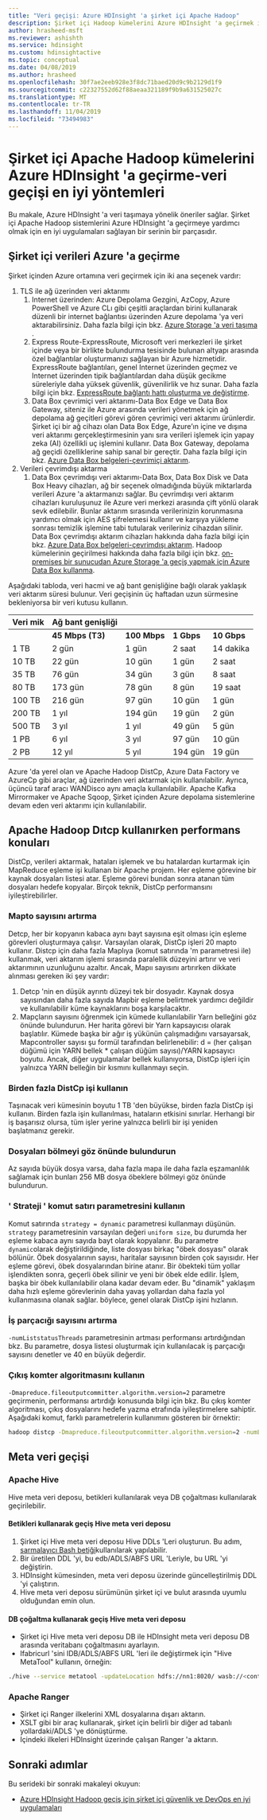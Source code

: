 ```yaml
---
title: "Veri geçişi: Azure HDInsight 'a şirket içi Apache Hadoop"
description: Şirket içi Hadoop kümelerini Azure HDInsight 'a geçirmek için veri geçişi en iyi yöntemlerini öğrenin.
author: hrasheed-msft
ms.reviewer: ashishth
ms.service: hdinsight
ms.custom: hdinsightactive
ms.topic: conceptual
ms.date: 04/08/2019
ms.author: hrasheed
ms.openlocfilehash: 30f7ae2eeb928e3f8dc71baed20d9c9b2129d1f9
ms.sourcegitcommit: c22327552d62f88aeaa321189f9b9a631525027c
ms.translationtype: MT
ms.contentlocale: tr-TR
ms.lasthandoff: 11/04/2019
ms.locfileid: "73494983"
---
```

# <a name="migrate-on-premises-apache-hadoop-clusters-to-azure-hdinsight---data-migration-best-practices"></a>Şirket içi Apache Hadoop kümelerini Azure HDInsight 'a geçirme-veri geçişi en iyi yöntemleri

Bu makale, Azure HDInsight 'a veri taşımaya yönelik öneriler sağlar. Şirket içi Apache Hadoop sistemlerini Azure HDInsight 'a geçirmeye yardımcı olmak için en iyi uygulamaları sağlayan bir serinin bir parçasıdır.

## <a name="migrate-on-premises-data-to-azure"></a>Şirket içi verileri Azure 'a geçirme

Şirket içinden Azure ortamına veri geçirmek için iki ana seçenek vardır:

1.  TLS ile ağ üzerinden veri aktarımı
    1. Internet üzerinden: Azure Depolama Gezgini, AzCopy, Azure PowerShell ve Azure CLı gibi çeşitli araçlardan birini kullanarak düzenli bir internet bağlantısı üzerinden Azure depolama 'ya veri aktarabilirsiniz.  Daha fazla bilgi için bkz. [Azure Storage 'a veri taşıma](../../storage/common/storage-moving-data.md) .
    2. Express Route-ExpressRoute, Microsoft veri merkezleri ile şirket içinde veya bir birlikte bulundurma tesisinde bulunan altyapı arasında özel bağlantılar oluşturmanızı sağlayan bir Azure hizmetidir. ExpressRoute bağlantıları, genel Internet üzerinden geçmez ve Internet üzerinden tipik bağlantılardan daha düşük gecikme süreleriyle daha yüksek güvenlik, güvenilirlik ve hız sunar. Daha fazla bilgi için bkz. [ExpressRoute bağlantı hattı oluşturma ve değiştirme](../../expressroute/expressroute-howto-circuit-portal-resource-manager.md).
    1. Data Box çevrimiçi veri aktarımı-Data Box Edge ve Data Box Gateway, siteniz ile Azure arasında verileri yönetmek için ağ depolama ağ geçitleri görevi gören çevrimiçi veri aktarımı ürünlerdir. Şirket içi bir ağ cihazı olan Data Box Edge, Azure’ın içine ve dışına veri aktarımı gerçekleştirmesinin yanı sıra verileri işlemek için yapay zeka (AI) özellikli uç işlemini kullanır. Data Box Gateway, depolama ağ geçidi özelliklerine sahip sanal bir gereçtir. Daha fazla bilgi için bkz. [Azure Data Box belgeleri-çevrimiçi aktarım](https://docs.microsoft.com/azure/databox-online/).
1.  Verileri çevrimdışı aktarma
    1. Data Box çevrimdışı veri aktarımı-Data Box, Data Box Disk ve Data Box Heavy cihazları, ağ bir seçenek olmadığında büyük miktarlarda verileri Azure 'a aktarmanızı sağlar. Bu çevrimdışı veri aktarım cihazları kuruluşunuz ile Azure veri merkezi arasında çift yönlü olarak sevk edilebilir. Bunlar aktarım sırasında verilerinizin korunmasına yardımcı olmak için AES şifrelemesi kullanır ve karşıya yükleme sonrası temizlik işlemine tabi tutularak verileriniz cihazdan silinir. Data Box çevrimdışı aktarım cihazları hakkında daha fazla bilgi için bkz. [Azure Data Box belgeleri-çevrimdışı aktarım](https://docs.microsoft.com/azure/databox/). Hadoop kümelerinin geçirilmesi hakkında daha fazla bilgi için bkz. [on-premises bir sunucudan Azure Storage 'a geçiş yapmak için Azure Data Box kullanma](../../storage/blobs/data-lake-storage-migrate-on-premises-hdfs-cluster.md).

Aşağıdaki tabloda, veri hacmi ve ağ bant genişliğine bağlı olarak yaklaşık veri aktarım süresi bulunur. Veri geçişinin üç haftadan uzun sürmesine bekleniyorsa bir veri kutusu kullanın.

|**Veri mik**|**Ağ bant genişliği**||||
|---|---|---|---|---|
|| **45 Mbps (T3)**|**100 Mbps**|**1 Gbps**|**10 Gbps**|
|1 TB|2 gün|1 gün| 2 saat|14 dakika|
|10 TB|22 gün|10 gün|1 gün|2 saat|
|35 TB|76 gün|34 gün|3 gün|8 saat|
|80 TB|173 gün|78 gün|8 gün|19 saat|
|100 TB|216 gün|97 gün|10 gün|1 gün|
|200 TB|1 yıl|194 gün|19 gün|2 gün|
|500 TB|3 yıl|1 yıl|49 gün|5 gün|
|1 PB|6 yıl|3 yıl|97 gün|10 gün|
|2 PB|12 yıl|5 yıl|194 gün|19 gün|

Azure 'da yerel olan ve Apache Hadoop DistCp, Azure Data Factory ve AzureCp gibi araçlar, ağ üzerinden veri aktarmak için kullanılabilir. Ayrıca, üçüncü taraf aracı WANDisco aynı amaçla kullanılabilir. Apache Kafka Mirrormaker ve Apache Sqoop, Şirket içinden Azure depolama sistemlerine devam eden veri aktarımı için kullanılabilir.


## <a name="performance-considerations-when-using-apache-hadoop-distcp"></a>Apache Hadoop Dıtcp kullanırken performans konuları


DistCp, verileri aktarmak, hataları işlemek ve bu hatalardan kurtarmak için MapReduce eşleme işi kullanan bir Apache projem. Her eşleme görevine bir kaynak dosyaları listesi atar. Eşleme görevi bundan sonra atanan tüm dosyaları hedefe kopyalar. Birçok teknik, DistCp performansını iyileştirebilirler.

### <a name="increase-the-number-of-mappers"></a>Mapto sayısını artırma

Detcp, her bir kopyanın kabaca aynı bayt sayısına eşit olması için eşleme görevleri oluşturmaya çalışır. Varsayılan olarak, DistCp işleri 20 mapto kullanır. Distcp için daha fazla Maplıya (komut satırında 'm parametresi ile) kullanmak, veri aktarım işlemi sırasında paralellik düzeyini artırır ve veri aktarımının uzunluğunu azaltır. Ancak, Mapıı sayısını artırırken dikkate alınması gereken iki şey vardır:

1. Detcp 'nin en düşük ayrıntı düzeyi tek bir dosyadır. Kaynak dosya sayısından daha fazla sayıda Mapbir eşleme belirtmek yardımcı değildir ve kullanılabilir küme kaynaklarını boşa karşılacaktır.
1. Mapçların sayısını öğrenmek için kümede kullanılabilir Yarn belleğini göz önünde bulundurun. Her harita görevi bir Yarn kapsayıcısı olarak başlatılır. Kümede başka bir ağır iş yükünün çalışmadığını varsayarsak, Mapcontroller sayısı şu formül tarafından belirlenebilir: d = (her çalışan düğümü için YARN bellek \* çalışan düğüm sayısı)/YARN kapsayıcı boyutu. Ancak, diğer uygulamalar bellek kullanıyorsa, DistCp işleri için yalnızca YARN belleğin bir kısmını kullanmayı seçin.

### <a name="use-more-than-one-distcp-job"></a>Birden fazla DistCp işi kullanın

Taşınacak veri kümesinin boyutu 1 TB 'den büyükse, birden fazla DistCp işi kullanın. Birden fazla işin kullanılması, hataların etkisini sınırlar. Herhangi bir iş başarısız olursa, tüm işler yerine yalnızca belirli bir işi yeniden başlatmanız gerekir.

### <a name="consider-splitting-files"></a>Dosyaları bölmeyi göz önünde bulundurun

Az sayıda büyük dosya varsa, daha fazla mapa ile daha fazla eşzamanlılık sağlamak için bunları 256 MB dosya öbeklere bölmeyi göz önünde bulundurun.

### <a name="use-the-strategy-command-line-parameter"></a>' Strateji ' komut satırı parametresini kullanın

Komut satırında `strategy = dynamic` parametresi kullanmayı düşünün. `strategy` parametresinin varsayılan değeri `uniform size`, bu durumda her eşleme kabaca aynı sayıda bayt olarak kopyalanır. Bu parametre `dynamic`olarak değiştirildiğinde, liste dosyası birkaç "öbek dosyası" olarak bölünür. Öbek dosyalarının sayısı, haritalar sayısının birden çok sayısıdır. Her eşleme görevi, öbek dosyalarından birine atanır. Bir öbekteki tüm yollar işlendikten sonra, geçerli öbek silinir ve yeni bir öbek elde edilir. İşlem, başka bir öbek kullanılabilir olana kadar devam eder. Bu "dinamik" yaklaşım daha hızlı eşleme görevlerinin daha yavaş yollardan daha fazla yol kullanmasına olanak sağlar. böylece, genel olarak DistCp işini hızlanın.

### <a name="increase-the-number-of-threads"></a>İş parçacığı sayısını artırma

`-numListstatusThreads` parametresinin artması performansı artırdığından bkz. Bu parametre, dosya listesi oluşturmak için kullanılacak iş parçacığı sayısını denetler ve 40 en büyük değerdir.

### <a name="use-the-output-committer-algorithm"></a>Çıkış komter algoritmasını kullanın

`-Dmapreduce.fileoutputcommitter.algorithm.version=2` parametre geçirmenin, performansı artırdığı konusunda bilgi için bkz. Bu çıkış komter algoritması, çıkış dosyalarını hedefe yazma etrafında iyileştirmelere sahiptir. Aşağıdaki komut, farklı parametrelerin kullanımını gösteren bir örnektir:

```bash
hadoop distcp -Dmapreduce.fileoutputcommitter.algorithm.version=2 -numListstatusThreads 30 -m 100 -strategy dynamic hdfs://nn1:8020/foo/bar wasb://<container_name>@<storage_account_name>.blob.core.windows.net/foo/
```

## <a name="metadata-migration"></a>Meta veri geçişi

### <a name="apache-hive"></a>Apache Hive

Hive meta veri deposu, betikleri kullanılarak veya DB çoğaltması kullanılarak geçirilebilir.

#### <a name="hive-metastore-migration-using-scripts"></a>Betikleri kullanarak geçiş Hive meta veri deposu

1. Şirket içi Hive meta veri deposu Hive DDLs 'Leri oluşturun. Bu adım, [sarmalayıcı Bash betiği](https://github.com/hdinsight/hdinsight.github.io/blob/master/hive/hive-export-import-metastore.md)kullanılarak yapılabilir.
1. Bir üretilen DDL 'yi, bu edb/ADLS/ABFS URL 'Leriyle, bu URL 'yi değiştirin.
1. HDInsight kümesinden, meta veri deposu üzerinde güncelleştirilmiş DDL 'yi çalıştırın.
1. Hive meta veri deposu sürümünün şirket içi ve bulut arasında uyumlu olduğundan emin olun.

#### <a name="hive-metastore-migration-using-db-replication"></a>DB çoğaltma kullanarak geçiş Hive meta veri deposu

- Şirket içi Hive meta veri deposu DB ile HDInsight meta veri deposu DB arasında veritabanı çoğaltmasını ayarlayın.
- Ifabricurl 'sini IDB/ADLS/ABFS URL 'leri ile değiştirmek için "Hive MetaTool" kullanın, örneğin:

```bash
./hive --service metatool -updateLocation hdfs://nn1:8020/ wasb://<container_name>@<storage_account_name>.blob.core.windows.net/
```

### <a name="apache-ranger"></a>Apache Ranger

- Şirket içi Ranger ilkelerini XML dosyalarına dışarı aktarın.
- XSLT gibi bir araç kullanarak, şirket için belirli bir diğer ad tabanlı yollardaki/ADLS 'ye dönüştürme.
- Içindeki ilkeleri HDInsight üzerinde çalışan Ranger 'a aktarın.

## <a name="next-steps"></a>Sonraki adımlar

Bu serideki bir sonraki makaleyi okuyun:

- [Azure HDInsight Hadoop geçiş için şirket içi güvenlik ve DevOps en iyi uygulamaları](apache-hadoop-on-premises-migration-best-practices-security-devops.md)
